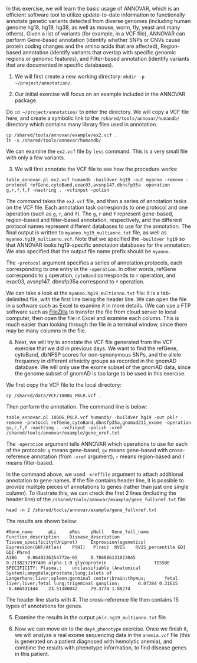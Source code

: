 In this exercise, we will learn the basic usage of ANNOVAR, which is an efficient software tool to utilize update-to-date information to functionally annotate genetic variants detected from diverse genomes (including human genome hg18, hg19, hg38, as well as mouse, worm, fly, yeast and many others). Given a list of variants (for example, in a VCF file), ANNOVAR can perform Gene-based annotation (identify whether SNPs or CNVs cause protein coding changes and the amino acids that are affected), Region-based annotation (identify variants that overlap with specific genomic regions or genomic features), and Filter-based annotation (identify variants that are documented in specific databases).

1. We will first create a new working directory: `mkdir -p ~/project/annotation/`.

2. Our initial exercise will focus on an example included in the ANNOVAR package. 

Do `cd ~/project/annotation/` to enter the directory. We will copy a VCF file here, and create a symbolic link to the `/shared/tools/annovar/humandb/` directory which contains many library files used in annotation.

```
cp /shared/tools/annovar/example/ex2.vcf .
ln -s /shared/tools/annovar/humandb/
```

We can examine the `ex2.vcf` file by `less` command. This is a very small file with only a few variants.

3. We will first annotate the VCF file to see how the procedure works:

```
table_annovar.pl ex2.vcf humandb -buildver hg19 -out myanno -remove -protocol refGene,cytoBand,exac03,avsnp147,dbnsfp35a -operation g,r,f,f,f -nastring . -vcfinput -polish
```

The command takes the `ex2.vcf` file, and then a series of annotation tasks on the VCF file. Each annotation task corresponds to one protocol and one operation (such as `g`, `r`, and `f`). The `g`, `r` and `f` represent gene-based, region-based and filter-based annotation, respectively, and the different protocol names represent different databases to use for the annotation. The final output is written to `myanno.hg19_multianno.txt` file, as well as `myanno.hg19_multianno.vcf`. Note that we specified the `-buildver hg19` so that ANNOVAR looks hg19-specific annotation databases for the annotation. We also specified that the output file name prefix should be `myanno`.

The `-protocol` argument specifies a series of annotation protocols, each corresponding to one entry in the `-operation`. In other words, refGene corresponds to `g` operation, `cytoBand` corresponds to `r` operation, and exac03, avsnp147, dbnsfp35a correspond to `f` operation.

We can take a look at the `myanno.hg19_multianno.txt` file: it is a tab-delimited file, with the first line being the header line. We can open the file in a software such as Excel to examine it in more details. (We can use a FTP software such as [FileZilla](https://filezilla-project.org/) to transfer the file from cloud server to local computer, then open the file in Excel and examine each column. This is much easier than looking through the file in a terminal window, since there may be many columns in the file.


4. Next, we will try to annotate the VCF file generated from the VCF exercise that we did in previous days. We want to find the refGene, cytoBand, dbNFSP scores for non-synonymous SNPs, and the allele frequency in different ethnicity groups as recorded in the gnomAD database. We will only use the exome subset of the gnomAD data, since the genome subset of gnomAD is too large to be used in this exercise.

We first copy the VCF file to the local directory:

```
cp /shared/data/VCF/1000G_PKLR.vcf .
```

Then perform the annotation. The command line is below:

```
table_annovar.pl 1000G_PKLR.vcf humandb/ -buildver hg19 -out pklr -remove -protocol refGene,cytoBand,dbnsfp35a,gnomad211_exome -operation gx,r,f,f -nastring . -vcfinput -polish -xref /shared/tools/annovar/example/gene_xref.txt
```

The `-operation` argument tells ANNOVAR which operations to use for each of the protocols: `g` means gene-based, `gx` means gene-based with cross-reference annotation (from `-xref` argument), `r` means region-based and `f` means filter-based. 

In the command above, we used `-xreffile` argument to attach additional annotation to gene names. If the file contains header line, it is possible to provide mulitple pieces of annotations to genes (rather than just one single column). To illustrate this, we can check the first 2 lines (including the header line) of the `/shared/tools/annovar/example/gene_fullxref.txt` file:

```
head -n 2 /shared/tools/annovar/example/gene_fullxref.txt
```

The results are shown below:
```
#Gene_name      pLi     pRec    pNull   Gene_full_name  Function_description    Disease_description     Tissue_specificity(Uniprot)     Expression(egenetics)  Expression(GNF/Atlas)    P(HI)   P(rec)  RVIS    RVIS_percentile GDI     GDI-Phred
A1BG    9.0649236354772e-05     0.786086131023045       0.2138232197406 alpha-1-B glycoprotein  .       .       TISSUE SPECIFICITY: Plasma.;    unclassifiable (Anatomical System);amygdala;prostate;lung;islets of Langerhans;liver;spleen;germinal center;brain;thymus;       fetal liver;liver;fetal lung;trigeminal ganglion;       0.07384 0.31615 -0.466531444    23.51380042     79.3774 1.88274
```

The header line starts with #. The cross-reference file then contains 15 types of annotations for genes.

5. Examine the results in the output `pklr.hg19_multianno.txt` file.

6. Now we can move on to the `day4_phenotype` exercise. Once we finish it, we will analyze a real exome sequencing data in the `anemia.vcf` file (this is generated on a patient diagnosed with hemolytic anemia), and combine the results with phenotype information, to find disease genes in this patient.





